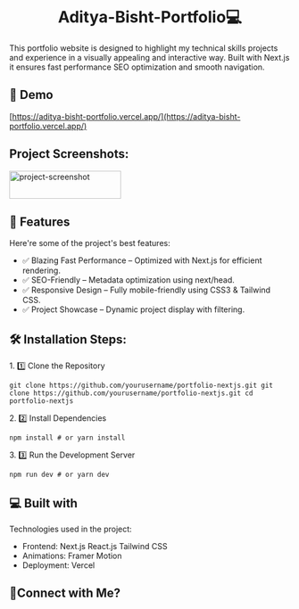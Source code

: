 <h1 align="center" id="title">Aditya-Bisht-Portfolio💻</h1>

<p id="description">This portfolio website is designed to highlight my technical skills projects and experience in a visually appealing and interactive way. Built with Next.js it ensures fast performance SEO optimization and smooth navigation.</p>

<h2>🚀 Demo</h2>

[https://aditya-bisht-portfolio.vercel.app/](https://aditya-bisht-portfolio.vercel.app/)

<h2>Project Screenshots:</h2>

<img src="https://picsum.photos/1080/1920" alt="project-screenshot" width="200" height="50/">

  
  
<h2>🧐 Features</h2>

Here're some of the project's best features:

*   ✅ Blazing Fast Performance – Optimized with Next.js for efficient rendering.
*   ✅ SEO-Friendly – Metadata optimization using next/head.
*   ✅ Responsive Design – Fully mobile-friendly using CSS3 & Tailwind CSS.
*   ✅ Project Showcase – Dynamic project display with filtering.

<h2>🛠️ Installation Steps:</h2>

<p>1. 1️⃣ Clone the Repository</p>

```
git clone https://github.com/yourusername/portfolio-nextjs.git git clone https://github.com/yourusername/portfolio-nextjs.git cd portfolio-nextjs
```

<p>2. 2️⃣ Install Dependencies</p>

```
npm install # or yarn install
```

<p>3. 3️⃣ Run the Development Server</p>

```
npm run dev # or yarn dev
```

  
  
<h2>💻 Built with</h2>

Technologies used in the project:

*   Frontend: Next.js React.js Tailwind CSS
*   Animations: Framer Motion
*   Deployment: Vercel

<h2>💖Connect with Me?</h2>
